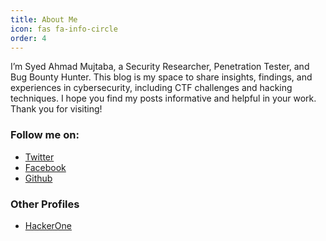 ```yaml
---
title: About Me
icon: fas fa-info-circle
order: 4
---
```


I’m Syed Ahmad Mujtaba, a Security Researcher, Penetration Tester, and Bug Bounty Hunter. This blog is my space to share insights, findings, and experiences in cybersecurity, including CTF challenges and hacking techniques. I hope you find my posts informative and helpful in your work. Thank you for visiting!

### Follow me on: 

- [Twitter](https://twitter.com/mujtabasec)
- [Facebook](https://facebook.com/mujtabasec)
- [Github](https://github.com/mujtabasec)

### Other Profiles
- [HackerOne](https://hackerone.com/mujta3a_)